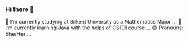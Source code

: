 ### Hi there 👋
 🔭 I’m currently studying at Bilkent University as a Mathematics Major ...
 🌱 I’m currently learning Java with the helps of CS101 course ...
 😄 Pronouns: She/Her ...

<!--
**ikranuryilmaz/ikranuryilmaz** is a ✨ _special_ ✨ repository because its `README.md` (this file) appears on your GitHub profile.

Here are some ideas to get you started:

- 🔭 I’m currently studying at Bilkent University as a Mathematics Major ...
- 🌱 I’m currently learning Java ...
- 🤔 I’m looking for help with ...
- 😄 Pronouns: She/Her ...
-->
